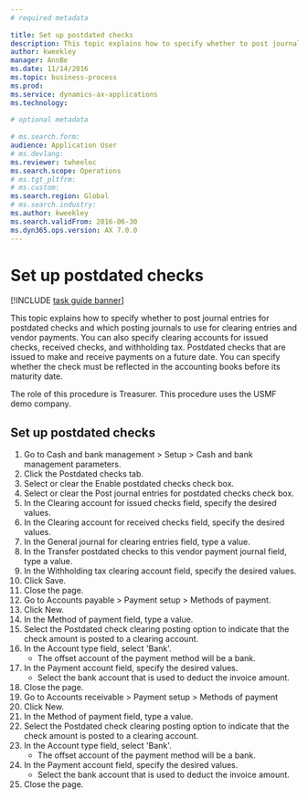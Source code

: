```yaml
--- 
# required metadata 
 
title: Set up postdated checks
description: This topic explains how to specify whether to post journal entries for postdated checks and which posting journals to use for clearing entries and vendor payments. 
author: kweekley
manager: AnnBe 
ms.date: 11/14/2016
ms.topic: business-process 
ms.prod:  
ms.service: dynamics-ax-applications 
ms.technology:  
 
# optional metadata 
 
# ms.search.form:   
audience: Application User 
# ms.devlang:  
ms.reviewer: twheeloc
ms.search.scope: Operations 
# ms.tgt_pltfrm:  
# ms.custom:  
ms.search.region: Global
# ms.search.industry: 
ms.author: kweekley
ms.search.validFrom: 2016-06-30 
ms.dyn365.ops.version: AX 7.0.0 
---
```

# Set up postdated checks

[!INCLUDE [task guide banner](../../includes/task-guide-banner.md)]

This topic explains how to specify whether to post journal entries for postdated checks and which posting journals to use for clearing entries and vendor payments. You can also specify clearing accounts for issued checks, received checks, and withholding tax. Postdated checks that are issued to make and receive payments on a future date. You can specify whether the check must be reflected in the accounting books before its maturity date.



The role of this procedure is Treasurer. This procedure uses the USMF demo company.


## Set up postdated checks
1. Go to Cash and bank management > Setup > Cash and bank management parameters.
2. Click the Postdated checks tab.
3. Select or clear the Enable postdated checks check box.
4. Select or clear the Post journal entries for postdated checks check box.
5. In the Clearing account for issued checks field, specify the desired values.
6. In the Clearing account for received checks field, specify the desired values.
7. In the General journal for clearing entries field, type a value.
8. In the Transfer postdated checks to this vendor payment journal field, type a value.
9. In the Withholding tax clearing account field, specify the desired values.
10. Click Save.
11. Close the page.
12. Go to Accounts payable > Payment setup > Methods of payment.
13. Click New.
14. In the Method of payment field, type a value.
15. Select the Postdated check clearing posting option to indicate that the check amount is posted to a clearing account.
16. In the Account type field, select 'Bank'.
    * The offset account of the payment method will be a bank.  
17. In the Payment account field, specify the desired values.
    * Select the bank account that is used to deduct the invoice amount.  
18. Close the page.
19. Go to Accounts receivable > Payment setup > Methods of payment
20. Click New.
21. In the Method of payment field, type a value.
22. Select the Postdated check clearing posting option to indicate that the check amount is posted to a clearing account.
23. In the Account type field, select 'Bank'.
    * The offset account of the payment method will be a bank.  
24. In the Payment account field, specify the desired values.
    * Select the bank account that is used to deduct the invoice amount.  
25. Close the page.

